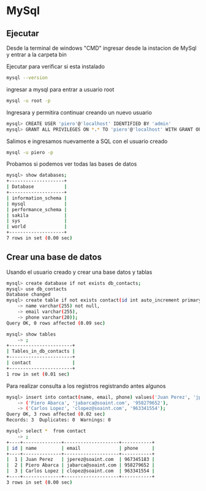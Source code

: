 # MySql
## Ejecutar
Desde la terminal de windows "CMD" ingresar desde la instacion de MySql y entrar a la carpeta bin

Ejecutar  para verificar si esta instalado

```bash
mysql --version
``` 

ingresar a mysql para entrar a usuario root
```bash
mysql -u root -p
``` 

Ingresara y permitira continuar creando un nuevo usuario
```bash
mysql> CREATE USER 'piero'@'localhost' IDENTIFIED BY 'admin'
mysql> GRANT ALL PRIVILEGES ON *.* TO 'piero'@'localhost' WITH GRANT OPTION
``` 

Salimos e ingresamos nuevamente a SQL con el usuario creado
```bash
mysql -u piero -p
``` 
Probamos si podemos ver todas las bases de datos
```bash
mysql> show databases;
+--------------------+
| Database           |
+--------------------+
| information_schema |
| mysql              |
| performance_schema |
| sakila             |
| sys                |
| world              |
+--------------------+
7 rows in set (0.00 sec)
``` 

## Crear una base de datos

Usando el usuario creado y crear una base datos y tablas

```bash
mysql> create database if not exists db_contacts;
mysql> use db_contacts
Database changed
mysql> create table if not exists contact(id int auto_increment primary key,
    -> name varchar(255) not null,
    -> email varchar(255),
    -> phone varchar(20));
Query OK, 0 rows affected (0.09 sec)

mysql> show tables
    -> ;
+-----------------------+
| Tables_in_db_contacts |
+-----------------------+
| contact               |
+-----------------------+
1 row in set (0.01 sec)

``` 

Para realizar consulta a los registros registrando antes algunos

```bash
mysql> insert into contact(name, email, phone) values('Juan Perez', 'jperez@soaint.com', '967345183'),
    -> ('Piero Abarca', 'jabarca@soaint.com', '958279652'),
    -> ('Carlos Lopez', 'clopez@soaint.com', '963341554');
Query OK, 3 rows affected (0.02 sec)
Records: 3  Duplicates: 0  Warnings: 0

mysql> select *  from contact
    -> ;
+----+--------------+--------------------+-----------+
| id | name         | email              | phone     |
+----+--------------+--------------------+-----------+
|  1 | Juan Perez   | jperez@soaint.com  | 967345183 |
|  2 | Piero Abarca | jabarca@soaint.com | 958279652 |
|  3 | Carlos Lopez | clopez@soaint.com  | 963341554 |
+----+--------------+--------------------+-----------+
3 rows in set (0.00 sec)

``` 


